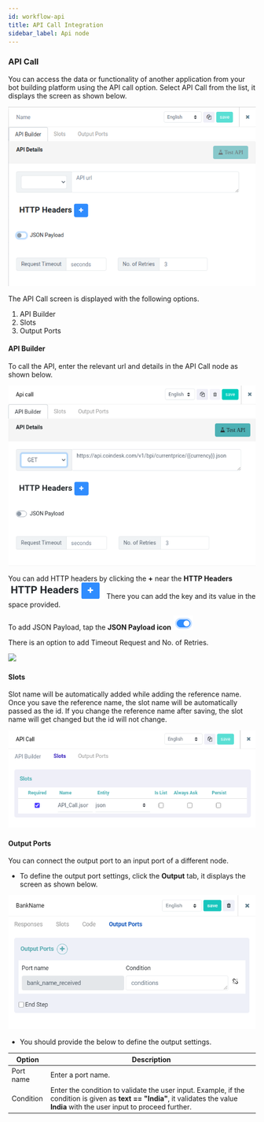 ```yaml
---
id: workflow-api 
title: API Call Integration
sidebar_label: Api node
---
```


### API Call

You can access the data or functionality of another application from your bot building platform using the API call option. Select API Call from the list, it displays the screen as shown below.

![](assets\apicall.png)

The API Call screen is displayed with the following options.

1. API Builder
2. Slots
3. Output Ports

#### API Builder

To call the API, enter the relevant url and details in the API Call node as shown below.

![](assets\apicall_1.png)

You can add HTTP headers by clicking the **+** near the **HTTP Headers** ![](assets\http_header.png)
There you can add the key and its value in the space provided.

To add JSON Payload, tap the **JSON Payload icon** ![](assets\json_payload.png)

There is an option to add Timeout Request and No. of Retries.

![](assets\api_call.gif)

#### Slots

Slot name will be automatically added while adding the reference name. Once you save the reference name, the slot name will be automatically passed as the id. If you change the reference name after saving, the slot name will get changed but the id will not change. 

![](assets\api_slots.png)

#### Output Ports

You can connect the output port to an input port of a different node. 

- To define the output port settings, click the **Output** tab, it displays the screen as shown below.

![](assets\CA_049.png)

- You should provide the below to define the output settings.

| Option    | Description                                                  |
| --------- | ------------------------------------------------------------ |
| Port name | Enter a port name.                                           |
| Condition | Enter the condition to validate the user input. Example, if the condition is given as **text == "India"**, it validates the value **India** with the user input to proceed further. |
















